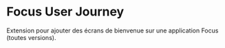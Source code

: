 # Focus User Journey

Extension pour ajouter des écrans de bienvenue sur une application Focus (toutes versions).